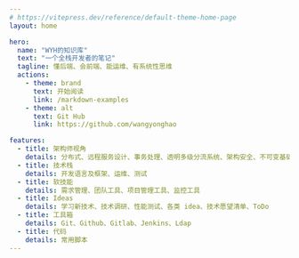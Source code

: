 ```yaml
---
# https://vitepress.dev/reference/default-theme-home-page
layout: home

hero:
  name: "WYH的知识库"
  text: "一个全栈开发者的笔记"
  tagline: 懂后端、会前端、能运维、有系统性思维
  actions:
    - theme: brand
      text: 开始阅读
      link: /markdown-examples
    - theme: alt	
      text: Git Hub
      link: https://github.com/wangyonghao

features:
  - title: 架构师视角
    details: 分布式、远程服务设计、事务处理、透明多级分流系统、架构安全、不可变基础设施、技术方法论
  - title: 技术栈
    details: 开发语言及框架、运维、测试
  - title: 软技能
    details: 需求管理、团队工具、项目管理工具、监控工具
  - title: Ideas
    details: 学习新技术、技术调研、性能测试、各类 idea、技术愿望清单、ToDo
  - title: 工具箱
    details: Git、Github、Gitlab、Jenkins、Ldap
  - title: 代码
    details: 常用脚本
---
```


